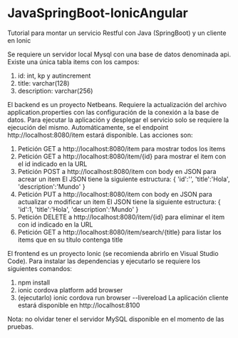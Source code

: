 # JavaSpringBoot-IonicAngular
Tutorial para montar un servicio Restful con Java (SpringBoot) y un cliente en Ionic

Se requiere un servidor local Mysql con una base de datos denominada api. Existe una única tabla items con los campos:
1) id: int, kp y autincrement
2) title: varchar(128)
3) description: varchar(256)

El backend es un proyecto Netbeans. Requiere la actualización del archivo application.properties con las configuración de la conexión a la base de datos. Para ejecutar la aplicación y desplegar el servicio solo se requiere la ejecución del mismo. Automáticamente, se el endpoint http://localhost:8080/item estará disponible. Las acciones son:
1) Petición GET a http://localhost:8080/item para mostrar todos los items
2) Petición GET a http://localhost:8080/item/{id} para mostrar el item con el id indicado en la URL
4) Petición POST a http://localhost:8080/item con body en JSON para acrear un item
  El JSON tiene la siguiente estructura:
    {
      'id':'',
      'title':'Hola',
      'description':'Mundo'
     }
4) Petición PUT a http://localhost:8080/item con body en JSON para actualizar o modificar un item
  El JSON tiene la siguiente estructura:
    {
      'id':1,
      'title':'Hola',
      'description':'Mundo'
     }
5) Petición DELETE a http://localhost:8080/item/{id} para eliminar el item con id indicado en la URL
6) Petición GET a http://localhost:8080/item/search/{title} para listar los items que en su título contenga title

El frontend es un proyecto Ionic (se recomienda abrirlo en Visual Studio Code). Para instalar las dependencias y ejecutarlo se requiere los siguientes comandos:
1) npm install
2) ionic cordova platform add browser
3) (ejecutarlo) ionic cordova run browser --livereload
La aplicación cliente estará disponible en http://localhost:8100

Nota: no olvidar tener el servidor MySQL disponible en el momento de las pruebas.
